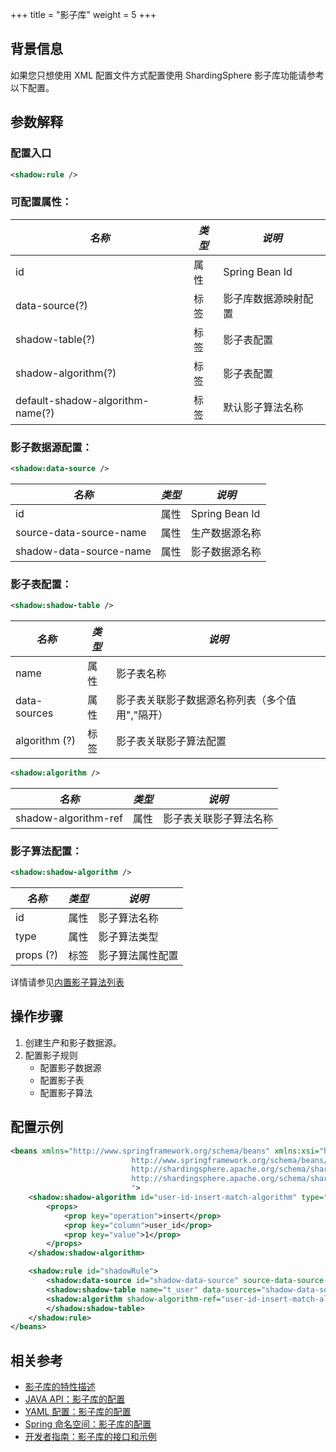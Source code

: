 +++
title = "影子库"
weight = 5
+++

## 背景信息
如果您只想使用 XML 配置文件方式配置使用 ShardingSphere 影子库功能请参考以下配置。

## 参数解释
### 配置入口

```xml
<shadow:rule />
```

###  可配置属性：
|  *名称*  |  *类型*  | *说明*  | 
| ------- | -------- | ------- | 
| id | 属性 | Spring Bean Id | 
| data-source(?) | 标签 | 影子库数据源映射配置 | 
| shadow-table(?) | 标签 | 影子表配置 | 
| shadow-algorithm(?) | 标签 | 影子表配置 | 
| default-shadow-algorithm-name(?) | 标签 | 默认影子算法名称 | 

###  影子数据源配置：
```xml
<shadow:data-source />
```

|  *名称*  |  *类型*  | *说明*  |
| ------- | -------- | ------- |
| id | 属性 | Spring Bean Id |
| source-data-source-name | 属性 | 生产数据源名称 |
| shadow-data-source-name | 属性 | 影子数据源名称 |

###  影子表配置：
```xml
<shadow:shadow-table />
```

|  *名称*  |  *类型*  | *说明*  |
| ------- | -------- | ------- |
| name | 属性 | 影子表名称 |
| data-sources | 属性 | 影子表关联影子数据源名称列表（多个值用","隔开） |
| algorithm (?) | 标签 | 影子表关联影子算法配置 |

```xml
<shadow:algorithm />
```

|  *名称*  |  *类型*  | *说明*  |
| ------- | -------- | ------- |
| shadow-algorithm-ref | 属性 | 影子表关联影子算法名称 |

###  影子算法配置：
```xml
<shadow:shadow-algorithm />
```

|  *名称*  |  *类型*  | *说明*  |
| ------- | -------- | ------- |
| id | 属性 | 影子算法名称 |
| type | 属性 | 影子算法类型 |
| props (?) | 标签 | 影子算法属性配置 |

详情请参见[内置影子算法列表](/cn/user-manual/shardingsphere-jdbc/builtin-algorithm/shadow)

## 操作步骤
1. 创建生产和影子数据源。
2. 配置影子规则
    - 配置影子数据源
    - 配置影子表
    - 配置影子算法

## 配置示例

```xml
<beans xmlns="http://www.springframework.org/schema/beans" xmlns:xsi="http://www.w3.org/2001/XMLSchema-instance" xmlns:shadow="http://shardingsphere.apache.org/schema/shardingsphere/shadow" xsi:schemaLocation="http://www.springframework.org/schema/beans 
                           http://www.springframework.org/schema/beans/spring-beans.xsd
                           http://shardingsphere.apache.org/schema/shardingsphere/shadow
                           http://shardingsphere.apache.org/schema/shardingsphere/shadow/shadow.xsd
                           ">
    <shadow:shadow-algorithm id="user-id-insert-match-algorithm" type="VALUE_MATCH">
        <props>
            <prop key="operation">insert</prop>
            <prop key="column">user_id</prop>
            <prop key="value">1</prop>
        </props>
    </shadow:shadow-algorithm>

    <shadow:rule id="shadowRule">
        <shadow:data-source id="shadow-data-source" source-data-source-name="ds" shadow-data-source-name="ds_shadow"/>
        <shadow:shadow-table name="t_user" data-sources="shadow-data-source">
        <shadow:algorithm shadow-algorithm-ref="user-id-insert-match-algorithm" />
        </shadow:shadow-table>
    </shadow:rule>
</beans>
```

## 相关参考
- [影子库的特性描述](/cn/features/shadow/)
- [JAVA API：影子库的配置 ](/cn/user-manual/shardingsphere-jdbc/java-api/rules/shadow/)
- [YAML 配置：影子库的配置](/cn/user-manual/shardingsphere-jdbc/yaml-config/rules/shadow/)
- [Spring 命名空间：影子库的配置](/cn/user-manual/shardingsphere-jdbc/spring-namespace/rules/shadow/)
- [开发者指南：影子库的接口和示例](/cn/dev-manual/shadow/)
